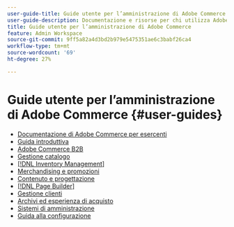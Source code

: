 ```yaml
---
user-guide-title: Guide utente per l’amministrazione di Adobe Commerce
user-guide-description: Documentazione e risorse per chi utilizza Adobe Commerce e Magento Open Source con funzioni di amministratore.
title: Guide utente per l’amministrazione di Adobe Commerce
feature: Admin Workspace
source-git-commit: 9ff5a82a4d3bd2b979e5475351ae6c3babf26ca4
workflow-type: tm+mt
source-wordcount: '69'
ht-degree: 27%

---
```


# Guide utente per l’amministrazione di Adobe Commerce {#user-guides}

- [Documentazione di Adobe Commerce per esercenti](home.md)
- [Guida introduttiva](https://experienceleague.adobe.com/docs/commerce-admin/start/guide-overview.html)
- [Adobe Commerce B2B](https://experienceleague.adobe.com/docs/commerce-admin/b2b/guide-overview.html)
- [Gestione catalogo](https://experienceleague.adobe.com/docs/commerce-admin/catalog/guide-overview.html)
- [[!DNL Inventory Management]](https://experienceleague.adobe.com/docs/commerce-admin/inventory/guide-overview.html)
- [Merchandising e promozioni](https://experienceleague.adobe.com/docs/commerce-admin/marketing/guide-overview.html)
- [Contenuto e progettazione](https://experienceleague.adobe.com/docs/commerce-admin/content-design/guide-overview.html)
- [[!DNL Page Builder]](https://experienceleague.adobe.com/docs/commerce-admin/page-builder/guide-overview.html)
- [Gestione clienti](https://experienceleague.adobe.com/docs/commerce-admin/customers/guide-overview.html)
- [Archivi ed esperienza di acquisto](https://experienceleague.adobe.com/docs/commerce-admin/stores-sales/guide-overview.html)
- [Sistemi di amministrazione](https://experienceleague.adobe.com/docs/commerce-admin/systems/guide-overview.html)
- [Guida alla configurazione](https://experienceleague.adobe.com/docs/commerce-admin/config/guide-overview.html)
